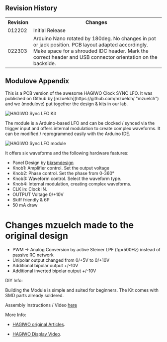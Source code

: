 <h2>Revision History</h2>
<table>
	<tr>
		<th>Revision</th>
		<th>Changes</th>
	</tr>
	<tr>
		<td>012202</td>
		<td>Initial Release</td>
	</tr>
	<tr>
		<td>022303</td>
		<td>Arduino Nano rotated by 180deg. No changes in pot or jack position. PCB layout adapted accordingly.<br>Make space for a shrouded IDC header. Mark the correct header and USB connector orientation on the backside.</td>
	</tr>
</table>

<h2>Modulove Appendix</h2>
This is a PCB version of the awesome HAGIWO Clock SYNC LFO.
It was published on Github by [mzuelch](https://github.com/mzuelch/ "mzuelch") and we (modulove) put together the design & kits in our lab.

![HAGIWO Sync LFO Kit](https://modulove.de/syncLFO-b1/MDL_HGW_SYNC-LFO_panelPCBkit_1000px.jpg)

The module is a Arduino-based LFO and can be clocked / synced via the trigger input and offers internal modulation to create complex waveforms.
It can be modified / reprogrammed easily with the Arduino IDE.

![HAGIWO Sync LFO module](https://modulove.de/syncLFO-b1/Modulove_LFO_Productshot_Front_1000px.jpg)

It offers six waveforms and the following hardware features:

- Panel Design by [bkrsmdesign](https://www.instagram.com/bkrsmdesign/ "Sasha Kruse")
- Knob1: Amplifier control. Set the output voltage
- Knob2: Phase control. Set the phase from 0-360°
- Knob3: Waveform control. Select the waveform type.
- Knob4: Internal modulation, creating complex waveforms.
- CLK in: Clock IN.
- OUTPUT Voltage 0/+10V
- Skiff friendly & 6P
- 50 mA draw

<h1>Changes mzuelch made to the original design</h1>
<ul>
	<li>PWM -> Analog Conversion by active Steiner LPF (fg=500Hz) instead of passive RC network</li>
	<li>Unipolar output changed from 0/+5V to 0/+10V</li>
	<li>Additional bipolar output +/-10V</li>
	<li>Additional inverted bipolar output +/-10V</li>
</ul>


DIY Info:

Building the Module is simple and suited for beginners. The Kit comes with SMD parts already soldered.

Assembly Instructions / Video [here](https://youtube.com/playlist?list=PL9-2_fDMIm5cuEoAXl6-avylgxBkOdHC9 "HAGIWO module build video")

More Info:

- [HAGIWO original Articles](https://note.com/solder_state/n/n4c600f2431c3 "HAGIWO Sync LFO module article").

- [HAGIWO Display Video](https://www.youtube.com/watch?v=m64jyVz2w3M "HAGIWO Clock Sync LFO module Youtube Video").


